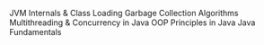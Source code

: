 JVM Internals & Class Loading
Garbage Collection Algorithms
Multithreading & Concurrency in Java
OOP Principles in Java
Java Fundamentals